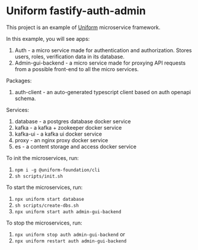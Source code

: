 # Uniform fastify-auth-admin

This project is an example of [Uniform](https://github.com/UniformFoundation/Uniform) microservice framework.

In this example, you will see apps:

1. Auth - a micro service made for authentication and authorization. Stores users, roles, verification data in its database.
2. Admin-gui-backend - a micro service made for proxying API requests from a possible front-end to all the micro services.

Packages:
1. auth-client - an auto-generated typescript client based on auth openapi schema.

Services:
1. database - a postgres database docker service
2. kafka - a kafka + zookeeper docker service
3. kafka-ui - a kafka ui docker service
4. proxy - an nginx proxy docker service
5. es - a content storage and access docker service

To init the microservices, run:

1. `npm i -g @uniform-foundation/cli`
2. `sh scripts/init.sh`

To start the microservices, run:

1. `npx uniform start database`
2. `sh scripts/create-dbs.sh`
3. `npx uniform start auth admin-gui-backend`

To stop the microservices, run:
1. `npx uniform stop auth admin-gui-backend`
or
2. `npx uniform restart auth admin-gui-backend`